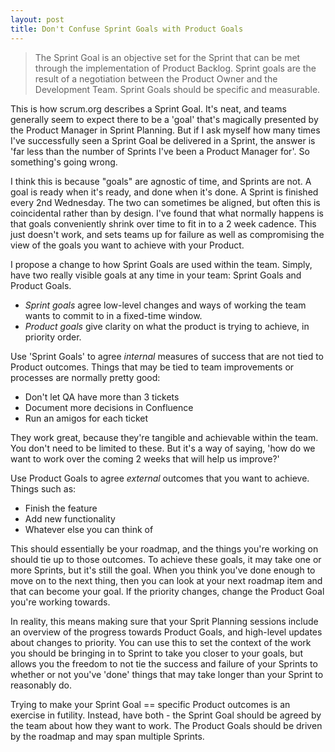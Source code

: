 ```yaml
---
layout: post
title: Don't Confuse Sprint Goals with Product Goals
---
```

>The Sprint Goal is an objective set for the Sprint that can be met through the implementation of Product Backlog. Sprint goals are the result of a negotiation between the Product Owner and the Development Team. Sprint Goals should be specific and measurable.

This is how scrum.org describes a Sprint Goal. It's neat, and teams generally seem to expect there to be a 'goal' that's magically presented by the Product Manager in Sprint Planning. But if I ask myself how many times I've successfully seen a Sprint Goal be delivered in a Sprint, the answer is 'far less than the number of Sprints I've been a Product Manager for'. So something's going wrong.

<!--more-->

I think this is because "goals" are agnostic of time, and Sprints are not. A goal is ready when it's ready, and done when it's done. A Sprint is finished every 2nd Wednesday. The two can sometimes be aligned, but often this is coincidental rather than by design. I've found that what normally happens is that goals conveniently shrink over time to fit in to a 2 week cadence. This just doesn't work, and sets teams up for failure as well as compromising the view of the goals you want to achieve with your Product.

I propose a change to how Sprint Goals are used within the team. Simply, have two really visible goals at any time in your team: Sprint Goals and Product Goals.

 - *Sprint goals* agree low-level changes and ways of working the team wants to commit to in a fixed-time window.
 - *Product goals* give clarity on what the product is trying to achieve, in priority order.

Use 'Sprint Goals' to agree _internal_ measures of success that are not tied to Product outcomes. Things that may be tied to team improvements or processes are normally pretty good:
 - Don't let QA have more than 3 tickets
 - Document more decisions in Confluence
 - Run an amigos for each ticket

They work great, because they're tangible and achievable within the team. You don't need to be limited to these. But it's a way of saying, 'how do we want to work over the coming 2 weeks that will help us improve?'

Use Product Goals to agree _external_ outcomes that you want to achieve. Things such as:
 - Finish the feature
 - Add new functionality
 - Whatever else you can think of

This should essentially be your roadmap, and the things you're working on should tie up to those outcomes. To achieve these goals, it may take one or more Sprints, but it's still the goal. When you think you've done enough to move on to the next thing, then you can look at your next roadmap item and that can become your goal. If the priority changes, change the Product Goal you're working towards.

In reality, this means making sure that your Sprit Planning sessions include an overview of the progress towards Product Goals, and high-level updates about changes to priority. You can use this to set the context of the work you should be bringing in to Sprint to take you closer to your goals, but allows you the freedom to not tie the success and failure of your Sprints to whether or not you've 'done' things that may take longer than your Sprint to reasonably do.

Trying to make your Sprint Goal == specific Product outcomes is an exercise in futility. Instead, have both - the Sprint Goal should be agreed by the team about how they want to work. The Product Goals should be driven by the roadmap and may span multiple Sprints.
